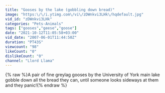 ```yaml
---
title: "Gooses by the lake (gobbling down bread)"
image: "https:\/\/i.ytimg.com\/vi\/zDWnkvi3LHk\/hqdefault.jpg"
vid_id: "zDWnkvi3LHk"
categories: "Pets-Animals"
tags: ["gooses","geese","goose"]
date: "2021-10-12T11:05:58+03:00"
vid_date: "2007-06-01T11:44:50Z"
duration: "PT43S"
viewcount: "98"
likeCount: "0"
dislikeCount: "0"
channel: "Llord Llama"
---
```

{% raw %}A  pair of fine greylag gooses by the University of York main lake gobble down all the bread they can, until someone looks sideways at them and they panic!{% endraw %}
